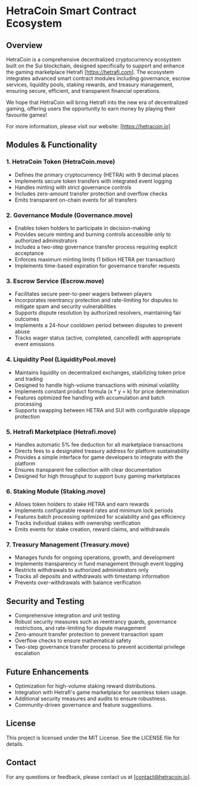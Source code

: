 # HetraCoin Smart Contract Ecosystem

## Overview
HetraCoin is a comprehensive decentralized cryptocurrency ecosystem built on the Sui blockchain, designed specifically to support and enhance the gaming marketplace Hetrafi [https://hetrafi.com]. The ecosystem integrates advanced smart contract modules including governance, escrow services, liquidity pools, staking rewards, and treasury management, ensuring secure, efficient, and transparent financial operations.

We hope that HetraCoin will bring Hetrafi into the new era of decentralized gaming, offering users the opportunity to earn money by playing their favourite games!

For more information, please visit our website: [https://hetracoin.io]

## Modules & Functionality

### 1. HetraCoin Token (HetraCoin.move)
- Defines the primary cryptocurrency (HETRA) with 9 decimal places
- Implements secure token transfers with integrated event logging
- Handles minting with strict governance controls
- Includes zero-amount transfer protection and overflow checks
- Emits transparent on-chain events for all transfers

### 2. Governance Module (Governance.move)
- Enables token holders to participate in decision-making
- Provides secure minting and burning controls accessible only to authorized administrators
- Includes a two-step governance transfer process requiring explicit acceptance
- Enforces maximum minting limits (1 billion HETRA per transaction)
- Implements time-based expiration for governance transfer requests

### 3. Escrow Service (Escrow.move)
- Facilitates secure peer-to-peer wagers between players
- Incorporates reentrancy protection and rate-limiting for disputes to mitigate spam and security vulnerabilities
- Supports dispute resolution by authorized resolvers, maintaining fair outcomes
- Implements a 24-hour cooldown period between disputes to prevent abuse
- Tracks wager status (active, completed, cancelled) with appropriate event emissions

### 4. Liquidity Pool (LiquidityPool.move)
- Maintains liquidity on decentralized exchanges, stabilizing token price and trading
- Designed to handle high-volume transactions with minimal volatility
- Implements constant product formula (x * y = k) for price determination
- Features optimized fee handling with accumulation and batch processing
- Supports swapping between HETRA and SUI with configurable slippage protection

### 5. Hetrafi Marketplace (Hetrafi.move)
- Handles automatic 5% fee deduction for all marketplace transactions
- Directs fees to a designated treasury address for platform sustainability
- Provides a simple interface for game developers to integrate with the platform
- Ensures transparent fee collection with clear documentation
- Designed for high throughput to support busy gaming marketplaces

### 6. Staking Module (Staking.move)
- Allows token holders to stake HETRA and earn rewards
- Implements configurable reward rates and minimum lock periods
- Features batch processing optimized for scalability and gas efficiency
- Tracks individual stakes with ownership verification
- Emits events for stake creation, reward claims, and withdrawals

### 7. Treasury Management (Treasury.move)
- Manages funds for ongoing operations, growth, and development
- Implements transparency in fund management through event logging
- Restricts withdrawals to authorized administrators only
- Tracks all deposits and withdrawals with timestamp information
- Prevents over-withdrawals with balance verification

## Security and Testing
- Comprehensive integration and unit testing
- Robust security measures such as reentrancy guards, governance restrictions, and rate-limiting for dispute management
- Zero-amount transfer protection to prevent transaction spam
- Overflow checks to ensure mathematical safety
- Two-step governance transfer process to prevent accidental privilege escalation

## Future Enhancements
- Optimization for high-volume staking reward distributions.
- Integration with Hetrafi's game marketplace for seamless token usage.
- Additional security measures and audits to ensure robustness.
- Community-driven governance and feature suggestions.

## License
This project is licensed under the MIT License. See the LICENSE file for details.

## Contact
For any questions or feedback, please contact us at [contact@hetracoin.io].


